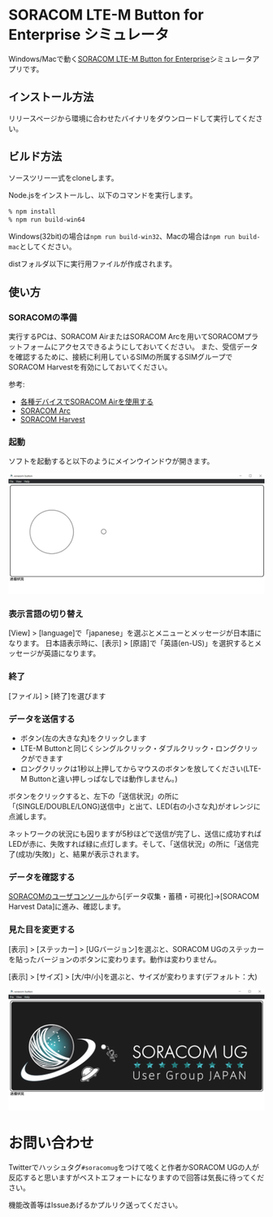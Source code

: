 # SORACOM LTE-M Button for Enterprise シミュレータ

Windows/Macで動く[SORACOM LTE-M Button for Enterprise](https://users.soracom.io/ja-jp/guides/iot-devices/lte-m-button-enterprise/)シミュレータアプリです。

## インストール方法

リリースページから環境に合わせたバイナリをダウンロードして実行してください。

## ビルド方法

ソースツリー一式をcloneします。

Node.jsをインストールし、以下のコマンドを実行します。

```bash
% npm install
% npm run build-win64
```

Windows(32bit)の場合は`npm run build-win32`、Macの場合は`npm run build-mac`としてください。

distフォルダ以下に実行用ファイルが作成されます。

## 使い方

### SORACOMの準備

実行するPCは、SORACOM AirまたはSORACOM Arcを用いてSORACOMプラットフォームにアクセスできるようにしておいてください。
また、受信データを確認するために、接続に利用しているSIMの所属するSIMグループでSORACOM Harvestを有効にしておいてください。

参考:
- [各種デバイスでSORACOM Airを使用する](https://users.soracom.io/ja-jp/guides/devices/general/)
- [SORACOM Arc](https://users.soracom.io/ja-jp/docs/arc/)
- [SORACOM Harvest](https://soracom.jp/services/harvest/)

### 起動

ソフトを起動すると以下のようにメインウインドウが開きます。

![](img/app-image.png)

### 表示言語の切り替え

[View] > [language]で「japanese」を選ぶとメニューとメッセージが日本語になります。
日本語表示時に、[表示] > [原語]で「英語(en-US)」を選択するとメッセージが英語になります。

### 終了
[ファイル] > [終了]を選びます

### データを送信する

- ボタン(左の大きな丸)をクリックします
- LTE-M Buttonと同じくシングルクリック・ダブルクリック・ロングクリックができます
- ロングクリックは1秒以上押してからマウスのボタンを放してください(LTE-M Buttonと違い押しっぱなしでは動作しません。)

ボタンをクリックすると、左下の「送信状況」の所に「(SINGLE/DOUBLE/LONG)送信中」と出て、LED(右の小さな丸)がオレンジに点滅します。

ネットワークの状況にも因りますが5秒ほどで送信が完了し、送信に成功すればLEDが赤に、失敗すれば緑に点灯します。そして、「送信状況」の所に「送信完了(成功/失敗)」と、結果が表示されます。

### データを確認する

[SORACOMのユーザコンソール](https://console.soracom.io)から[データ収集・蓄積・可視化]→[SORACOM Harvest Data]に進み、確認します。

### 見た目を変更する

[表示] > [ステッカー] > [UGバージョン]を選ぶと、SORACOM UGのステッカーを貼ったバージョンのボタンに変わります。動作は変わりません。

[表示] > [サイズ] > [大/中/小]を選ぶと、サイズが変わります(デフォルト：大)

![](img/app-image-ug.png)

# お問い合わせ

Twitterでハッシュタグ`#soracomug`をつけて呟くと作者かSORACOM UGの人が反応すると思いますがベストエフォートになりますので回答は気長に待ってください。

機能改善等はIssueあげるかプルリク送ってください。

